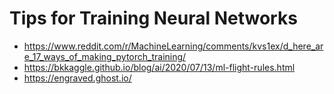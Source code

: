 # Tips for Training Neural Networks

* https://www.reddit.com/r/MachineLearning/comments/kvs1ex/d_here_are_17_ways_of_making_pytorch_training/
* https://bkkaggle.github.io/blog/ai/2020/07/13/ml-flight-rules.html
* https://engraved.ghost.io/
